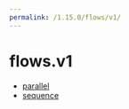 ```yaml
---
permalink: /1.15.0/flows/v1/
---
```


# flows.v1



* [parallel](parallel.md)
* [sequence](sequence.md)